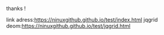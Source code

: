 thanks !

link adress:https://ninuxgithub.github.io/test/index.html
jqgrid deom:https://ninuxgithub.github.io/test/jqgrid.html
